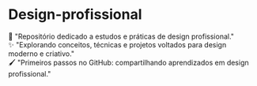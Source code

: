# Design-profissional
🎨 "Repositório dedicado a estudos e práticas de design profissional."  
✨ "Explorando conceitos, técnicas e projetos voltados para design moderno e criativo."  
🖌️ "Primeiros passos no GitHub: compartilhando aprendizados em design profissional."
